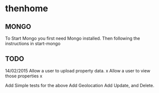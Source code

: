 # thenhome

MONGO
-------------

To Start Mongo you first need Mongo installed. 
Then following the instructions in start-mongo

TODO 
-------------

14/02/2015
Allow a user to upload property data. x
Allow a user to view those properties x

Add Simple tests for the above
Add Geolocation
Add Update, and Delete.
